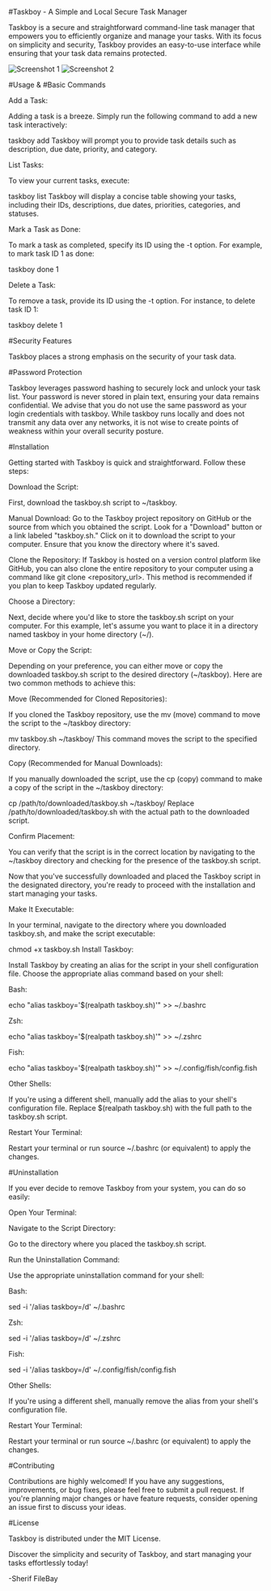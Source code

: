 #Taskboy - A Simple and Local Secure Task Manager

Taskboy is a secure and straightforward command-line task manager that empowers you to efficiently organize and manage your tasks. With its focus on simplicity and security, Taskboy provides an easy-to-use interface while ensuring that your task data remains protected.

![Screenshot 1](https://ibb.co/ZGcP2CW)
![Screenshot 2](https://ibb.co/FqKdfB0)

#Usage & #Basic Commands

Add a Task:

Adding a task is a breeze. Simply run the following command to add a new task interactively:

taskboy add
Taskboy will prompt you to provide task details such as description, due date, priority, and category.

List Tasks:

To view your current tasks, execute:

taskboy list
Taskboy will display a concise table showing your tasks, including their IDs, descriptions, due dates, priorities, categories, and statuses.

Mark a Task as Done:

To mark a task as completed, specify its ID using the -t option. For example, to mark task ID 1 as done:

taskboy done 1

Delete a Task:

To remove a task, provide its ID using the -t option. For instance, to delete task ID 1:

taskboy delete 1

#Security Features

Taskboy places a strong emphasis on the security of your task data.

#Password Protection

Taskboy leverages password hashing to securely lock and unlock your task list. Your password is never stored in plain text, ensuring your data remains confidential. We advise that you do not use the same password as your login credentials with taskboy. While taskboy runs locally and does not transmit any data over any networks, it is not wise to create points of weakness within your overall security posture.

#Installation

Getting started with Taskboy is quick and straightforward. Follow these steps:

Download the Script:

First, download the taskboy.sh script to ~/taskboy.

Manual Download: Go to the Taskboy project repository on GitHub or the source from which you obtained the script. Look for a "Download" button or a link labeled "taskboy.sh." Click on it to download the script to your computer. Ensure that you know the directory where it's saved.

Clone the Repository: If Taskboy is hosted on a version control platform like GitHub, you can also clone the entire repository to your computer using a command like git clone <repository_url>. This method is recommended if you plan to keep Taskboy updated regularly.

Choose a Directory:

Next, decide where you'd like to store the taskboy.sh script on your computer. For this example, let's assume you want to place it in a directory named taskboy in your home directory (~/).

Move or Copy the Script:

Depending on your preference, you can either move or copy the downloaded taskboy.sh script to the desired directory (~/taskboy). Here are two common methods to achieve this:

Move (Recommended for Cloned Repositories):

If you cloned the Taskboy repository, use the mv (move) command to move the script to the ~/taskboy directory:

mv taskboy.sh ~/taskboy/
This command moves the script to the specified directory.

Copy (Recommended for Manual Downloads):

If you manually downloaded the script, use the cp (copy) command to make a copy of the script in the ~/taskboy directory:

cp /path/to/downloaded/taskboy.sh ~/taskboy/
Replace /path/to/downloaded/taskboy.sh with the actual path to the downloaded script.

Confirm Placement:

You can verify that the script is in the correct location by navigating to the ~/taskboy directory and checking for the presence of the taskboy.sh script.

Now that you've successfully downloaded and placed the Taskboy script in the designated directory, you're ready to proceed with the installation and start managing your tasks.

Make It Executable:

In your terminal, navigate to the directory where you downloaded taskboy.sh, and make the script executable:

chmod +x taskboy.sh
Install Taskboy:

Install Taskboy by creating an alias for the script in your shell configuration file. Choose the appropriate alias command based on your shell:

Bash:

echo "alias taskboy='$(realpath taskboy.sh)'" >> ~/.bashrc

Zsh:

echo "alias taskboy='$(realpath taskboy.sh)'" >> ~/.zshrc

Fish:

echo "alias taskboy='$(realpath taskboy.sh)'" >> ~/.config/fish/config.fish

Other Shells:

If you're using a different shell, manually add the alias to your shell's configuration file. Replace $(realpath taskboy.sh) with the full path to the taskboy.sh script.

Restart Your Terminal:

Restart your terminal or run source ~/.bashrc (or equivalent) to apply the changes.

#Uninstallation

If you ever decide to remove Taskboy from your system, you can do so easily:

Open Your Terminal:

Navigate to the Script Directory:

Go to the directory where you placed the taskboy.sh script.

Run the Uninstallation Command:

Use the appropriate uninstallation command for your shell:

Bash:

sed -i '/alias taskboy=/d' ~/.bashrc

Zsh:

sed -i '/alias taskboy=/d' ~/.zshrc

Fish:

sed -i '/alias taskboy=/d' ~/.config/fish/config.fish

Other Shells:

If you're using a different shell, manually remove the alias from your shell's configuration file.

Restart Your Terminal:

Restart your terminal or run source ~/.bashrc (or equivalent) to apply the changes.

#Contributing

Contributions are highly welcomed! If you have any suggestions, improvements, or bug fixes, please feel free to submit a pull request. If you're planning major changes or have feature requests, consider opening an issue first to discuss your ideas.

#License

Taskboy is distributed under the MIT License.

Discover the simplicity and security of Taskboy, and start managing your tasks effortlessly today!

-Sherif
FileBay
